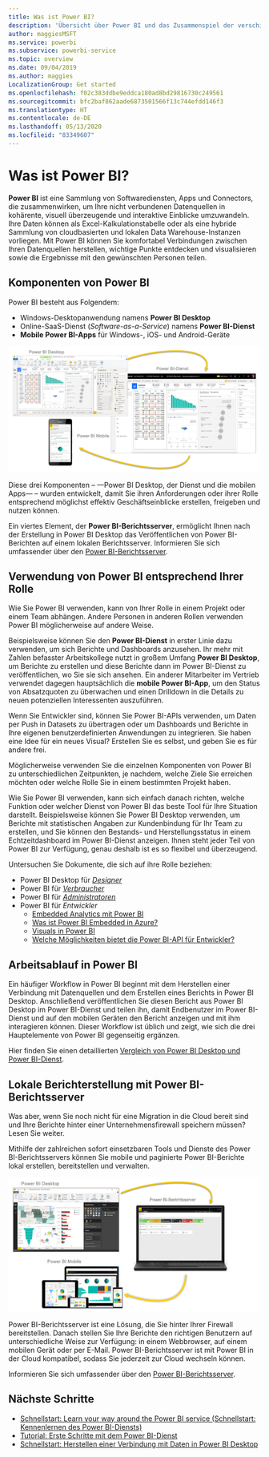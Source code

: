 ```yaml
---
title: Was ist Power BI?
description: 'Übersicht über Power BI und das Zusammenspiel der verschiedenen Komponenten: Power BI Desktop, Power BI-Dienst, mobile Power BI-Funktionen, Berichtsserver, Power BI Embedded.'
author: maggiesMSFT
ms.service: powerbi
ms.subservice: powerbi-service
ms.topic: overview
ms.date: 09/04/2019
ms.author: maggies
LocalizationGroup: Get started
ms.openlocfilehash: f02c383ddbe9eddca180ad8bd29816730c249561
ms.sourcegitcommit: bfc2baf862aade6873501566f13c744efdd146f3
ms.translationtype: HT
ms.contentlocale: de-DE
ms.lasthandoff: 05/13/2020
ms.locfileid: "83349607"
---
```

# <a name="what-is-power-bi"></a>Was ist Power BI?
**Power BI** ist eine Sammlung von Softwarediensten, Apps und Connectors, die zusammenwirken, um Ihre nicht verbundenen Datenquellen in kohärente, visuell überzeugende und interaktive Einblicke umzuwandeln. Ihre Daten können als Excel-Kalkulationstabelle oder als eine hybride Sammlung von cloudbasierten und lokalen Data Warehouse-Instanzen vorliegen. Mit Power BI können Sie komfortabel Verbindungen zwischen Ihren Datenquellen herstellen, wichtige Punkte entdecken und visualisieren sowie die Ergebnisse mit den gewünschten Personen teilen.

## <a name="the-parts-of-power-bi"></a>Komponenten von Power BI
Power BI besteht aus Folgendem: 
- Windows-Desktopanwendung namens **Power BI Desktop**
- Online-SaaS-Dienst (*Software-as-a-Service*) namens **Power BI-Dienst** 
- **Mobile Power BI-Apps** für Windows-, iOS- und Android-Geräte

![Power BI Desktop, Dienst, mobil](media/power-bi-overview/power-bi-overview-blocks.png)

Diese drei Komponenten – &mdash;Power BI Desktop, der Dienst und die mobilen Apps&mdash; – wurden entwickelt, damit Sie ihren Anforderungen oder ihrer Rolle entsprechend möglichst effektiv Geschäftseinblicke erstellen, freigeben und nutzen können.

Ein viertes Element, der **Power BI-Berichtsserver**, ermöglicht Ihnen nach der Erstellung in Power BI Desktop das Veröffentlichen von Power BI-Berichten auf einem lokalen Berichtsserver. Informieren Sie sich umfassender über den [Power BI-Berichtsserver](#on-premises-reporting-with-power-bi-report-server).

## <a name="how-power-bi-matches-your-role"></a>Verwendung von Power BI entsprechend Ihrer Rolle
Wie Sie Power BI verwenden, kann von Ihrer Rolle in einem Projekt oder einem Team abhängen. Andere Personen in anderen Rollen verwenden Power BI möglicherweise auf andere Weise.

Beispielsweise können Sie den **Power BI-Dienst** in erster Linie dazu verwenden, um sich Berichte und Dashboards anzusehen. Ihr mehr mit Zahlen befasster Arbeitskollege nutzt in großem Umfang **Power BI Desktop**, um Berichte zu erstellen und diese Berichte dann im Power BI-Dienst zu veröffentlichen, wo Sie sie sich ansehen. Ein anderer Mitarbeiter im Vertrieb verwendet dagegen hauptsächlich die **mobile Power BI-App**, um den Status von Absatzquoten zu überwachen und einen Drilldown in die Details zu neuen potenziellen Interessenten auszuführen.

Wenn Sie Entwickler sind, können Sie Power BI-APIs verwenden, um Daten per Push in Datasets zu übertragen oder um Dashboards und Berichte in Ihre eigenen benutzerdefinierten Anwendungen zu integrieren. Sie haben eine Idee für ein neues Visual? Erstellen Sie es selbst, und geben Sie es für andere frei.  

Möglicherweise verwenden Sie die einzelnen Komponenten von Power BI zu unterschiedlichen Zeitpunkten, je nachdem, welche Ziele Sie erreichen möchten oder welche Rolle Sie in einem bestimmten Projekt haben.

Wie Sie Power BI verwenden, kann sich einfach danach richten, welche Funktion oder welcher Dienst von Power BI das beste Tool für Ihre Situation darstellt. Beispielsweise können Sie Power BI Desktop verwenden, um Berichte mit statistischen Angaben zur Kundenbindung für Ihr Team zu erstellen, und Sie können den Bestands- und Herstellungsstatus in einem Echtzeitdashboard im Power BI-Dienst anzeigen. Ihnen steht jeder Teil von Power BI zur Verfügung, genau deshalb ist es so flexibel und überzeugend.

Untersuchen Sie Dokumente, die sich auf ihre Rolle beziehen:
- Power BI Desktop für [*Designer*](desktop-what-is-desktop.md)
- Power BI für [*Verbraucher*](../consumer/end-user-consumer.md)
- Power BI für [*Administratoren*](../admin/service-admin-administering-power-bi-in-your-organization.md)
- Power BI für *Entwickler*
    * [Embedded Analytics mit Power BI](../developer/embedded/embedding.md)
    * [Was ist Power BI Embedded in Azure?](../developer/embedded/azure-pbie-what-is-power-bi-embedded.md)
    * [Visuals in Power BI](../developer/visuals/power-bi-custom-visuals.md)
    * [Welche Möglichkeiten bietet die Power BI-API für Entwickler?](../developer/automation/overview-of-power-bi-rest-api.md)

## <a name="the-flow-of-work-in-power-bi"></a>Arbeitsablauf in Power BI
Ein häufiger Workflow in Power BI beginnt mit dem Herstellen einer Verbindung mit Datenquellen und dem Erstellen eines Berichts in Power BI Desktop. Anschließend veröffentlichen Sie diesen Bericht aus Power BI Desktop im Power BI-Dienst und teilen ihn, damit Endbenutzer im Power BI-Dienst und auf den mobilen Geräten den Bericht anzeigen und mit ihm interagieren können.
Dieser Workflow ist üblich und zeigt, wie sich die drei Hauptelemente von Power BI gegenseitig ergänzen.

Hier finden Sie einen detaillierten [Vergleich von Power BI Desktop und Power BI-Dienst](../fundamentals/service-service-vs-desktop.md).

## <a name="on-premises-reporting-with-power-bi-report-server"></a>Lokale Berichterstellung mit Power BI-Berichtsserver

Was aber, wenn Sie noch nicht für eine Migration in die Cloud bereit sind und Ihre Berichte hinter einer Unternehmensfirewall speichern müssen?  Lesen Sie weiter.

Mithilfe der zahlreichen sofort einsetzbaren Tools und Dienste des Power BI-Berichtsservers können Sie mobile und paginierte Power BI-Berichte lokal erstellen, bereitstellen und verwalten.

![Abbildung der lokalen Tools](media/power-bi-overview/power-bi-report-server2.png)

Power BI-Berichtsserver ist eine Lösung, die Sie hinter Ihrer Firewall bereitstellen. Danach stellen Sie Ihre Berichte den richtigen Benutzern auf unterschiedliche Weise zur Verfügung: in einem Webbrowser, auf einem mobilen Gerät oder per E-Mail. Power BI-Berichtsserver ist mit Power BI in der Cloud kompatibel, sodass Sie jederzeit zur Cloud wechseln können. 

Informieren Sie sich umfassender über den [Power BI-Berichtsserver](../report-server/get-started.md).

## <a name="next-steps"></a>Nächste Schritte
- [Schnellstart: Learn your way around the Power BI service (Schnellstart: Kennenlernen des Power BI-Diensts)](../service-the-new-power-bi-experience.md)   
- [Tutorial: Erste Schritte mit dem Power BI-Dienst](service-get-started.md)
- [Schnellstart: Herstellen einer Verbindung mit Daten in Power BI Desktop](../connect-data/desktop-quickstart-connect-to-data.md)
